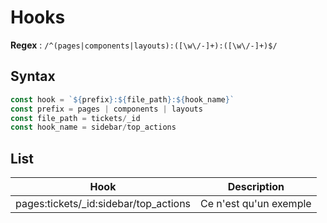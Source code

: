 # Hooks
**Regex** :
`/^(pages|components|layouts):([\w\/-]+):([\w\/-]+)$/`
## Syntax
```ts
const hook = `${prefix}:${file_path}:${hook_name}`
const prefix = pages | components | layouts
const file_path = tickets/_id
const hook_name = sidebar/top_actions
```
## List

| Hook | Description            |
| ---- |------------------------|
|pages:tickets/_id:sidebar/top_actions| Ce n'est qu'un exemple |

